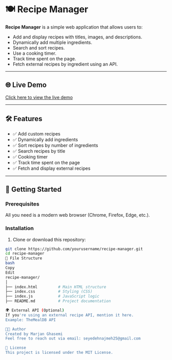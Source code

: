 # 🍽️ Recipe Manager

**Recipe Manager** is a simple web application that allows users to:

- Add and display recipes with titles, images, and descriptions.
- Dynamically add multiple ingredients.
- Search and sort recipes.
- Use a cooking timer.
- Track time spent on the page.
- Fetch external recipes by ingredient using an API.

---

## 🌐 Live Demo

[Click here to view the live demo](https://recipe-phi-silk.vercel.app/)

---

## 🛠️ Features

- ✅ Add custom recipes  
- ✅ Dynamically add ingredients  
- ✅ Sort recipes by number of ingredients  
- ✅ Search recipes by title  
- ✅ Cooking timer  
- ✅ Track time spent on the page  
- ✅ Fetch and display external recipes  

---

## 🚀 Getting Started

### Prerequisites

All you need is a modern web browser (Chrome, Firefox, Edge, etc.).

### Installation

1. Clone or download this repository:

```bash
git clone https://github.com/yourusername/recipe-manager.git
cd recipe-manager
🧾 File Structure
bash
Copy
Edit
recipe-manager/
│
├── index.html         # Main HTML structure
├── index.css          # Styling (CSS)
├── index.js           # JavaScript logic
├── README.md          # Project documentation

🌍 External API (Optional)
If you're using an external recipe API, mention it here.
Example: TheMealDB API

👩‍💻 Author
Created by Marjan Ghasemi
Feel free to reach out via email: seyedehnajmeh25@gmail.com

📝 License
This project is licensed under the MIT License.
